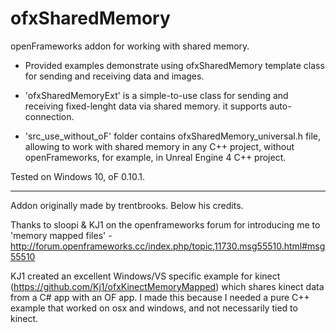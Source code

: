 ofxSharedMemory
===============

openFrameworks addon for working with shared memory.
* Provided examples demonstrate using ofxSharedMemory template class for sending and receiving data and images.

* 'ofxSharedMemoryExt' is a simple-to-use class for sending and receiving fixed-lenght data via shared memory.
it supports auto-connection.

* 'src_use_without_oF' folder contains ofxSharedMemory_universal.h file, allowing to work with shared memory in any C++ project,
without openFrameworks, for example, in Unreal Engine 4 C++ project.

Tested on Windows 10, oF 0.10.1.

---------------------------------------

Addon originally made by trentbrooks.
Below his credits.

Thanks to sloopi & KJ1 on the openframeworks forum for introducing me to 'memory mapped files' - http://forum.openframeworks.cc/index.php/topic,11730.msg55510.html#msg55510
 
KJ1 created an excellent Windows/VS specific example for kinect (https://github.com/Kj1/ofxKinectMemoryMapped) which shares kinect data from a C# app with an OF app. I made this because I needed a pure C++ example that worked on osx and windows, and not necessarily tied to kinect.

